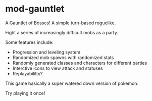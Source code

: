 # mod-gauntlet

A Gauntlet of Bosses!
A simple turn-based roguelike.

Fight a series of increasingly difficult mobs as a party.

Some features include:
  - Progression and leveling system
  - Randomized mob spawns with randomized stats
  - Randomly generated classes and characters for different parties
  - Interctive icons to view attack and statuses
  - Replayabililty?

This game basically a super watered down version of pokemon. 

Try playing it once!
